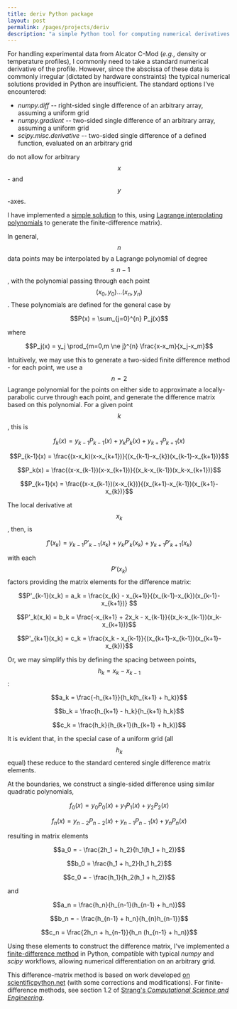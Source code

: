 ```yaml
---
title: deriv Python package
layout: post
permalink: /pages/projects/deriv
description: "a simple Python tool for computing numerical derivatives on arbitrarily-spaced grids"
---
```


For handling experimental data from Alcator C-Mod (*e.g.,* density or temperature profiles), I commonly need to take a standard numerical derivative of the profile.  However, since the abscissa of these data is commonly irregular (dictated by hardware constraints) the typical numerical solutions provided in Python are insufficient.  The standard options I've encountered:

* <var>numpy.diff</var> -- right-sided single difference of an arbitrary array, assuming a uniform grid
* <var>numpy.gradient</var> -- two-sided single difference of an arbitrary array, assuming a uniform grid
* <var>scipy.misc.derivative</var> -- two-sided single difference of a defined function, evaluated on an arbitrary grid

do not allow for arbitrary $$x$$- and $$y$$-axes.

I have implemented a [simple solution](https://github.com/jrwalk/deriv) to this, using [Lagrange interpolating polynomials](http://mathworld.wolfram.com/LagrangeInterpolatingPolynomial.html) to generate the finite-difference matrix).

In general, $$n$$ data points may be interpolated by a Lagrange polynomial of degree $$\le n-1$$, with the polynomial passing through each point $$(x_0,y_0)...(x_n,y_n)$$.  These polynomials are defined for the general case by

$$P(x) = \sum_{j=0}^{n} P_j(x)$$

where

$$P_j(x) = y_j \prod_{m=0,m \ne j}^{n} \frac{x-x_m}{x_j-x_m}$$

Intuitively, we may use this to generate a two-sided finite difference method - for each point, we use a $$n=2$$ Lagrange polynomial for the points on either side to approximate a locally-parabolic curve through each point, and generate the difference matrix based on this polynomial.  For a given point $$k$$, this is

$$f_k(x) = y_{k-1} P_{k-1}(x) + y_k P_k(x) + y_{k+1} P_{k+1}(x)$$

$$P_{k-1}(x) = \frac{(x-x_k)(x-x_{k+1})}{(x_{k-1}-x_{k})(x_{k-1}-x_{k+1})}$$

$$P_k(x) = \frac{(x-x_{k-1})(x-x_{k+1})}{(x_k-x_{k-1})(x_k-x_{k+1})}$$

$$P_{k+1}(x) = \frac{(x-x_{k-1})(x-x_{k})}{(x_{k+1}-x_{k-1})(x_{k+1}-x_{k})}$$

The local derivative at $$x_k$$, then, is

$$f'(x_k) = y_{k-1} P'_{k-1}(x_k) + y_k P'_k(x_k) + y_{k+1} P'_{k+1}(x_k) $$

with each $$P'(x_k)$$ factors providing the matrix elements for the difference matrix:

$$P'_{k-1}(x_k) = a_k = \frac{x_{k} - x_{k+1}}{(x_{k-1}-x_{k})(x_{k-1}-x_{k+1})} $$

$$P'_k(x_k) = b_k = \frac{-x_{k+1} + 2x_k - x_{k-1}}{(x_k-x_{k-1})(x_k-x_{k+1})}$$

$$P'_{k+1}(x_k) = c_k = \frac{x_k - x_{k-1}}{(x_{k+1}-x_{k-1})(x_{k+1}-x_{k})}$$

Or, we may simplify this by defining the spacing between points, $$h_k = x_k - x_{k-1}$$:

$$a_k = \frac{-h_{k+1}}{h_k(h_{k+1} + h_k)}$$

$$b_k = \frac{h_{k+1} - h_k}{h_{k+1} h_k}$$

$$c_k = \frac{h_k}{h_{k+1}(h_{k+1} + h_k)}$$

It is evident that, in the special case of a uniform grid (all $$h_k$$ equal) these reduce to the standard centered single difference matrix elements.

At the boundaries, we construct a single-sided difference using similar quadratic polynomials,

$$f_0(x) = y_0 P_0(x) + y_1 P_1(x) + y_2 P_2(x)$$

$$f_n(x) = y_{n-2} P_{n-2} (x) + y_{n-1} P_{n-1}(x) + y_n P_n(x)$$

resulting in matrix elements

$$a_0 = - \frac{2h_1 + h_2}{h_1(h_1 + h_2)}$$

$$b_0 = \frac{h_1 + h_2}{h_1 h_2}$$

$$c_0 = - \frac{h_1}{h_2(h_1 + h_2)}$$

and

$$a_n = \frac{h_n}{h_{n-1}(h_{n-1} + h_n)}$$

$$b_n = - \frac{h_{n-1} + h_n}{h_{n}h_{n-1}}$$

$$c_n = \frac{2h_n + h_{n-1}}{h_n (h_{n-1} + h_n)}$$

Using these elements to construct the difference matrix, I've implemented a [finite-difference method](https://github.com/jrwalk/deriv) in Python, compatible with typical <var>numpy</var> and <var>scipy</var> workflows, allowing numerical differentiation on an arbitrary grid.

This difference-matrix method is based on work developed [on scientificpython.net](http://www.scientificpython.net/pyblog/non-uniform-first-order-finite-differences) (with some corrections and modifications).  For finite-difference methods, see section 1.2 of [Strang's *Computational Science and Engineering*](https://books.google.com/books/about/Computational_Science_and_Engineering.html?id=GQ9pQgAACAAJ).
